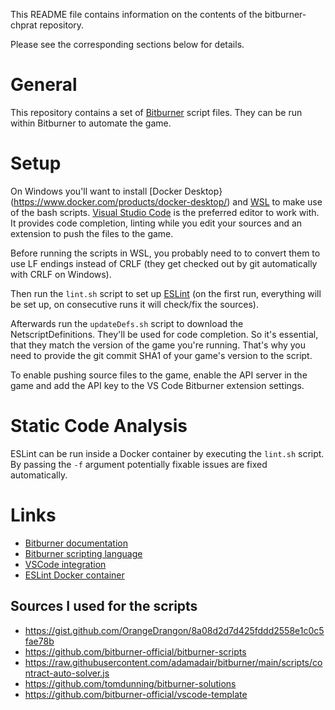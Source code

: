 This README file contains information on the contents of the bitburner-chprat repository.

Please see the corresponding sections below for details.

General
=======

This repository contains a set of [Bitburner](https://danielyxie.github.io) script files.
They can be run within Bitburner to automate the game.

Setup
=====

On Windows you'll want to install [Docker Desktop}(https://www.docker.com/products/docker-desktop/)
and [WSL](https://learn.microsoft.com/en-us/windows/wsl/install) to make use of the bash scripts.
[Visual Studio Code](https://code.visualstudio.com/) is the preferred editor to work with. It provides
code completion, linting while you edit your sources and an extension to push the files to the game.

Before running the scripts in WSL, you probably need to to convert them to use LF endings instead of
CRLF (they get checked out by git automatically with CRLF on Windows).

Then run the `lint.sh` script to set up [ESLint](https://eslint.org/) (on the first run, everything
will be set up, on consecutive runs it will check/fix the sources).

Afterwards run the `updateDefs.sh` script to download the NetscriptDefinitions. They'll be used for
code completion. So it's essential, that they match the version of the game you're running. That's
why you need to provide the git commit SHA1 of your game's version to the script.

To enable pushing source files to the game, enable the API server in the game and add the API key
to the VS Code Bitburner extension settings.

Static Code Analysis
====================

ESLint can be run inside a Docker container by executing the ``lint.sh`` script.
By passing the ``-f`` argument potentially fixable issues are fixed automatically.

Links
=====

* [Bitburner documentation](https://bitburner-official.readthedocs.io/en/latest/)
* [Bitburner scripting language](https://github.com/bitburner-official/bitburner-src/blob/stable/markdown/bitburner.ns.md)
* [VSCode integration](https://marketplace.visualstudio.com/items?itemName=bitburner.bitburner-vscode-integration)
* [ESLint Docker container](https://hub.docker.com/r/pipelinecomponents/eslint)

Sources I used for the scripts
------------------------------

* https://gist.github.com/OrangeDrangon/8a08d2d7d425fddd2558e1c0c5fae78b
* https://github.com/bitburner-official/bitburner-scripts
* https://raw.githubusercontent.com/adamadair/bitburner/main/scripts/contract-auto-solver.js
* https://github.com/tomdunning/bitburner-solutions
* https://github.com/bitburner-official/vscode-template
